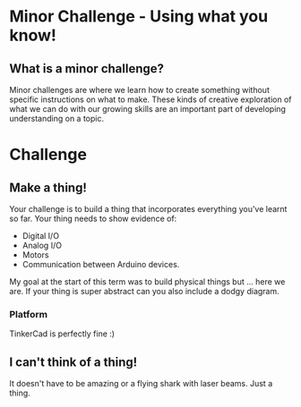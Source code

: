 # Minor Challenge - Using what you know!

## What is a minor challenge?

Minor challenges are where we learn how to create something without specific instructions on what to make. These kinds of creative exploration of what we can do with our growing skills are an important part of developing understanding on a topic. 

# Challenge

## Make a thing! 

Your challenge is to build a thing that incorporates everything you've learnt so far. Your thing needs to show evidence of: 

* Digital I/O
* Analog I/O
* Motors 
* Communication between Arduino devices. 

My goal at the start of this term was to build physical things but ... here we are. If your thing is super abstract can you also include a dodgy diagram. 

### Platform

TinkerCad is perfectly fine :)

## I can't think of a thing! 

It doesn't have to be amazing or a flying shark with laser beams. Just a thing. 